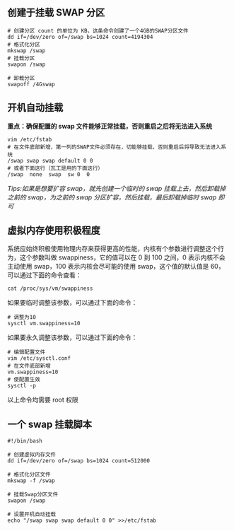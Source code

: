 ## 创建于挂载 SWAP 分区

```shell
# 创建分区 count 的单位为 KB，这条命令创建了一个4GB的SWAP分区文件
dd if=/dev/zero of=/swap bs=1024 count=4194304
# 格式化分区
mkswap /swap
# 挂载分区
swapon /swap

# 卸载分区
swapoff /4Gswap
```

## 开机自动挂载

**重点：确保配置的 swap 文件能够正常挂载，否则重启之后将无法进入系统**

```shell
vim /etc/fstab
# 在文件底部新增，第一列的SWAP文件必须存在，切能够挂载，否则重启后将导致无法进入系统
/swap swap swap default 0 0
# 或者下面这行（瓦工是用的下面这行）
/swap  none  swap  sw 0  0
```

_Tips:如果是想要扩容 swap，就先创建一个临时的 swap 挂载上去，然后卸载掉之前的 swap，为之前的 swap 分区扩容，然后挂载，最后卸载掉临时 swap 即可_

## 虚拟内存使用积极程度

系统应始终积极使用物理内存来获得更高的性能，内核有个参数进行调整这个行为，这个参数叫做 swappiness，它的值可以在 0 到 100 之间，0 表示内核不会主动使用 swap，100 表示内核会尽可能的使用 swap，这个值的默认值是 60，可以通过下面的命令查看：

```shell
cat /proc/sys/vm/swappiness
```

如果要临时调整该参数，可以通过下面的命令：

```shell
# 调整为10
sysctl vm.swappiness=10
```

如果要永久调整该参数，可以通过下面的命令：

```shell
# 编辑配置文件
vim /etc/sysctl.conf
# 在文件底部新增
vm.swappiness=10
# 使配置生效
sysctl -p
```

以上命令均需要 root 权限

## 一个 swap 挂载脚本

```shell
#!/bin/bash

# 创建虚拟内存文件
dd if=/dev/zero of=/swap bs=1024 count=512000

# 格式化分区文件
mkswap -f /swap

# 挂载Swap分区文件
swapon /swap

# 设置开机自动挂载
echo "/swap swap swap default 0 0" >>/etc/fstab

```
